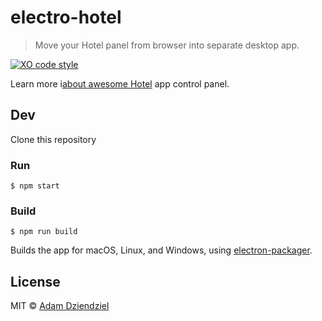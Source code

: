 # electro-hotel

> Move your Hotel panel from browser into separate desktop app. 

[![XO code style](https://img.shields.io/badge/code_style-XO-5ed9c7.svg)](https://github.com/sindresorhus/xo)

Learn  more i[about awesome Hotel](https://github.com/typicode/hotel) app control panel.

## Dev

Clone this repository

### Run

```
$ npm start
```

### Build

```
$ npm run build
```

Builds the app for macOS, Linux, and Windows, using [electron-packager](https://github.com/electron-userland/electron-packager).


## License

MIT © [Adam Dziendziel](http://fadehelix.github.io)
